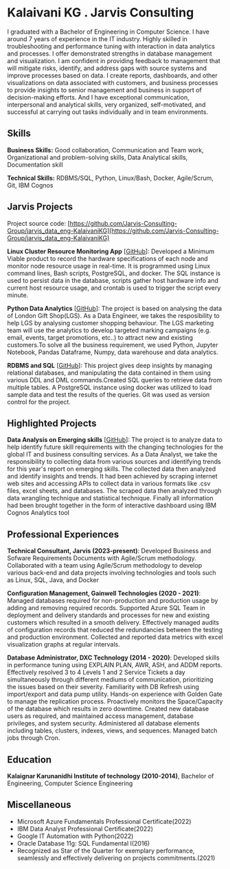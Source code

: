 # Kalaivani KG . Jarvis Consulting

I graduated with a Bachelor of Engineering in Computer Science. I have around 7 years of experience in the IT industry. Highly skilled in troubleshooting and performance tuning with interaction in data analytics and processes. I offer demonstrated strengths in database management and visualization. I am confident in providing feedback to management that will mitigate risks, identify, and address gaps with source systems and improve processes based on data. I create reports, dashboards, and other visualizations on data associated with customers, and business processes to provide insights to senior management and business in support of decision-making efforts. And I have exceptional communication, interpersonal and analytical skills, very organized, self-motivated, and successful at carrying out tasks individually and in team environments.

## Skills

**Business Skills:** Good collaboration, Communication and Team work, Organizational and problem-solving skills, Data Analytical skills, Documentation skill

**Technical Skills:** RDBMS/SQL, Python, Linux/Bash, Docker, Agile/Scrum, Git, IBM Cognos

## Jarvis Projects

Project source code: [https://github.com/Jarvis-Consulting-Group/jarvis_data_eng-KalaivaniKG](https://github.com/Jarvis-Consulting-Group/jarvis_data_eng-KalaivaniKG)


**Linux Cluster Resource Monitoring App** [[GitHub](https://github.com/Jarvis-Consulting-Group/jarvis_data_eng-KalaivaniKG/tree/masterhttps://github.com/Jarvis-Consulting-Group/jarvis_data_eng-KalaivaniKG/tree/develop/linux_sql)]: Developed a Minimum Viable product to record the hardware specifications of each node and monitor node resource usage in real-time. It is programmed using Linux command lines, Bash scripts, PostgreSQL, and docker. The SQL instance is used to persist data in the database, scripts gather host hardware info and current host resource usage, and crontab is used to trigger the script every minute.

**Python Data Analytics** [[GitHub](https://github.com/Jarvis-Consulting-Group/jarvis_data_eng-KalaivaniKG/tree/masterhttps://github.com/Jarvis-Consulting-Group/jarvis_data_eng-KalaivaniKG/tree/develop/python_data_analytics/psql)]: The project is based on analysing the data of London Gift Shop(LGS). As a Data Engineer, we takes the resposibility to help LGS by analysing customer shopping behaviour. The LGS marketing team will use the analytics to develop targeted marking campaigns (e.g. email, events, target promotions, etc..) to attract new and existing customers.To solve all the business requirement, we used Python, Jupyter Notebook, Pandas Dataframe, Numpy, data warehouse and data analytics.

**RDBMS and SQL** [[GitHub](https://github.com/Jarvis-Consulting-Group/jarvis_data_eng-KalaivaniKG/tree/masterhttps://github.com/Jarvis-Consulting-Group/jarvis_data_eng-KalaivaniKG/tree/develop/linux_sql/sql)]: This project gives deep insights by managing relational databases, and manipulating the data contained in them using various DDL and DML commands.Created SQL queries to retrieve data from multiple tables. A PostgreSQL instance using docker was utilized to load sample data and test the results of the queries. Git was used as version control for the project.


## Highlighted Projects
**Data Analysis on Emerging skills** [[GitHub](https://github.com/KalaivaniKG/IBM-Data-Analyst)]: The project is to analyze data to help identify future skill requirements with the changing technologies for the global IT and business consulting services. As a Data Analyst, we take the responsibility to collecting data from various sources and identifying trends for this year's report on emerging skills. The collected data then analyzed and identify insights and trends. It had been achieved by scraping internet web sites and accessing APIs to collect data in various formats like .csv files, excel sheets, and databases. The scraped data then analyzed through data wrangling technique and statistical technique. Finally all information had been brought together in the form of interactive dashboard using IBM Cognos Analytics tool


## Professional Experiences

**Technical Consultant, Jarvis (2023-present)**: Developed Business and Sofware Requirements Documents with Agile/Scrum methodology. Collaborated with a team using Agile/Scrum methodology to develop various back-end and data projects involving technologies and tools such as Linux, SQL, Java, and Docker

**Configuration Management, Gainwell Technologies (2020 - 2021)**: Managed databases required for non-production and production usage by adding and removing required records. Supported Azure SQL Team in deployment and delivery standards and processes for new and existing customers which resulted in a smooth delivery.  Effectively managed audits of configuration records that reduced the redundancies between the testing and production environment. Collected and reported data metrics with excel visualization graphs at regular intervals.

**Database Administrator, DXC Technology (2014 - 2020)**: Developed skills in performance tuning using EXPLAIN PLAN, AWR, ASH, and ADDM reports. Effectively resolved 3 to 4 Levels 1 and 2 Service Tickets a day simultaneously through different mediums of communication, prioritizing the issues based on their severity. Familiarity with DB Refresh using import/export and data pump utility. Hands-on experience with Golden Gate to manage the replication process. Proactively monitors the Space/Capacity of the database which results in zero downtime. Created new database users as required, and maintained access management, database privileges, and system security. Administered all database elements including tables, clusters, indexes, views, and sequences. Managed batch jobs through Cron.


## Education
**Kalaignar Karunanidhi Institute of technology (2010-2014)**, Bachelor of Engineering, Computer Science Engineering


## Miscellaneous
- Microsoft Azure Fundamentals Professional Certificate(2022)
- IBM Data Analyst Professional Certificate(2022)
- Google IT Automation with Python(2022)
- Oracle Database 11g: SQL Fundamental I(2016)
- Recognized as Star of the Quarter for exemplary performance, seamlessly and effectively delivering on projects commitments.(2021)